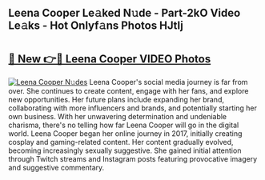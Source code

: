 ## Leena Cooper Le𝚊ked N𝚞de - Part-2kO Video Le𝚊ks - Hot Onlyf𝚊ns Photos HJtIj

# <h2><a href="http://ab78845.deff.icu/?id=Leena+Cooper">🔗 New 👉🔴 Leena Cooper VIDEO Photos</a></h2>

[![Leena Cooper N𝚞des](https://i.imgur.com/rIISA9y.gif)](http://ab78845.deff.icu/?id=Leena+Cooper)
Leena Cooper's social media journey is far from over. She continues to create content, engage with her fans, and explore new opportunities. Her future plans include expanding her brand, collaborating with more influencers and brands, and potentially starting her own business. With her unwavering determination and undeniable charisma, there's no telling how far Leena Cooper will go in the digital world. Leena Cooper began her online journey in 2017, initially creating cosplay and gaming-related content. Her content gradually evolved, becoming increasingly sexually suggestive. She gained initial attention through Twitch streams and Instagram posts featuring provocative imagery and suggestive commentary.
